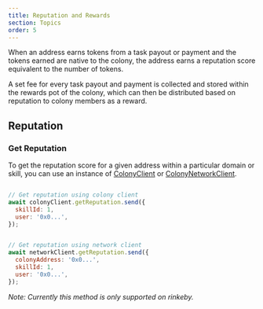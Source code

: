 ```yaml
---
title: Reputation and Rewards
section: Topics
order: 5
---
```


When an address earns tokens from a task payout or payment and the tokens earned are native to the colony, the address earns a reputation score equivalent to the number of tokens.

A set fee for every task payout and payment is collected and stored within the rewards pot of the colony, which can then be distributed based on reputation to colony members as a reward.

## Reputation

### Get Reputation

To get the reputation score for a given address within a particular domain or skill, you can use an instance of [ColonyClient](/colonyjs/api-colonyclient) or [ColonyNetworkClient](/colonyjs/api-colonynetworkclient).

```js

// Get reputation using colony client
await colonyClient.getReputation.send({
  skillId: 1,
  user: '0x0...',
});

```

```js

// Get reputation using network client
await networkClient.getReputation.send({
  colonyAddress: '0x0...',
  skillId: 1,
  user: '0x0...',
});

```

*Note: Currently this method is only supported on rinkeby.*
